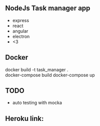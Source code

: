 ﻿## NodeJs Task manager app  
- express  
- react  
- angular  
- electron 
- <3

## Docker
docker build -t task_manager .  
docker-compose build
docker-compose up  

## TODO 
- auto testing with mocka

## Heroku link:

